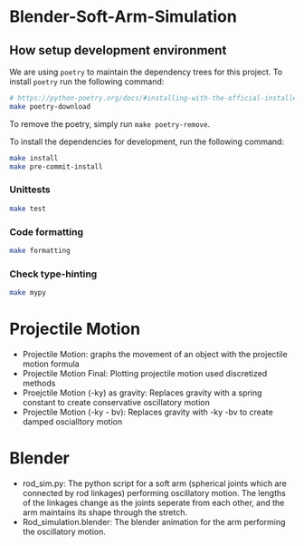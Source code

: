 # Blender-Soft-Arm-Simulation

## How setup development environment

We are using `poetry` to maintain the dependency trees for this project. To install `poetry` run the following command:

```sh
# https://python-poetry.org/docs/#installing-with-the-official-installer
make poetry-download
```

To remove the poetry, simply run `make poetry-remove`.

To install the dependencies for development, run the following command:

```sh
make install
make pre-commit-install
```

### Unittests

```sh
make test
```

### Code formatting

```sh
make formatting
```

### Check type-hinting

```sh
make mypy
```

# Projectile Motion
  - Projectile Motion: graphs the movement of an object with the projectile motion formula
  - Projectile Motion Final: Plotting projectile motion used discretized methods
  - Proejctile Motion (-ky) as gravity: Replaces gravity with a spring constant to create conservative oscillatory motion
  - Projectile Motion (-ky - bv): Replaces gravity with -ky -bv to create damped oscialltory motion

# Blender
  - rod_sim.py: The python script for a soft arm (spherical joints which are connected by rod linkages) performing oscillatory motion. The lengths of the linkages change as the joints seperate from each other, and the arm maintains its shape through the stretch.
  - Rod_simulation.blender: The blender animation for the arm performing the oscillatory motion.
